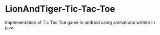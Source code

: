 # LionAndTiger-Tic-Tac-Toe
Implementation of Tic Tac Toe game in android using animations written in java.
